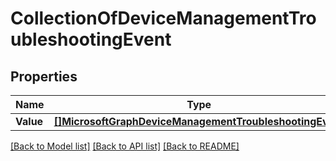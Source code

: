 # CollectionOfDeviceManagementTroubleshootingEvent

## Properties

Name | Type | Description | Notes
------------ | ------------- | ------------- | -------------
**Value** | [**[]MicrosoftGraphDeviceManagementTroubleshootingEvent**](microsoft.graph.deviceManagementTroubleshootingEvent.md) |  | [optional] 

[[Back to Model list]](../README.md#documentation-for-models) [[Back to API list]](../README.md#documentation-for-api-endpoints) [[Back to README]](../README.md)


